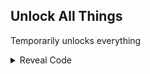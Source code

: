 ## Unlock All Things

Temporarily unlocks everything

<details>
<summary>Reveal Code</summary>

```hex
0441EEB0 00000001
```
</details>